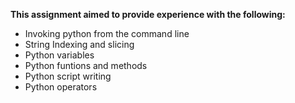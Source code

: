 **This assignment aimed to provide experience with the following:**
* Invoking python from the command line
* String Indexing and slicing
* Python variables
* Python funtions and methods
* Python script writing
* Python operators
